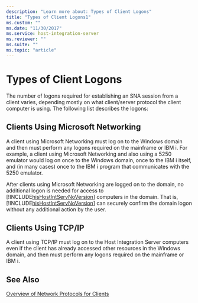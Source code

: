 ```yaml
---
description: "Learn more about: Types of Client Logons"
title: "Types of Client Logons1"
ms.custom: ""
ms.date: "11/30/2017"
ms.service: host-integration-server
ms.reviewer: ""
ms.suite: ""
ms.topic: "article"
---
```

# Types of Client Logons
The number of logons required for establishing an SNA session from a client varies, depending mostly on what client/server protocol the client computer is using. The following list describes the logons:  
  
## Clients Using Microsoft Networking  
 A client using Microsoft Networking must log on to the Windows domain and then must perform any logons required on the mainframe or IBM i. For example, a client using Microsoft Networking and also using a 5250 emulator would log on once to the Windows domain, once to the IBM i itself, and (in many cases) once to the IBM i program that communicates with the 5250 emulator.  
  
 After clients using Microsoft Networking are logged on to the domain, no additional logon is needed for access to [!INCLUDE[hisHostIntServNoVersion](../includes/hishostintservnoversion-md.md)] computers in the domain. That is, [!INCLUDE[hisHostIntServNoVersion](../includes/hishostintservnoversion-md.md)] can securely confirm the domain logon without any additional action by the user.  
  
## Clients Using TCP/IP  
 A client using TCP/IP must log on to the Host Integration Server computers even if the client has already accessed other resources in the Windows domain, and then must perform any logons required on the mainframe or IBM i.  
  
## See Also  
 [Overview of Network Protocols for Clients](../core/overview-of-network-protocols-for-clients2.md)
